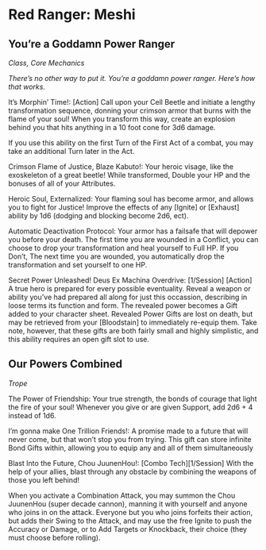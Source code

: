 # Red Ranger: Meshi

## You’re a Goddamn Power Ranger

*Class, Core Mechanics*

*There’s no other way to put it. You’re a goddamn power ranger. Here’s how that works.*

It’s Morphin’ Time\!: \[Action\] Call upon your Cell Beetle and initiate a lengthy transformation sequence, donning your crimson armor that burns with the flame of your soul\! When you transform this way, create an explosion behind you that hits anything in a 10 foot cone for 3d6 damage.

If you use this ability on the first Turn of the First Act of a combat, you may take an additional Turn later in the Act.

Crimson Flame of Justice, Blaze Kabuto\!: Your heroic visage, like the exoskeleton of a great beetle\! While transformed, Double your HP and the bonuses of all of your Attributes.

Heroic Soul, Externalized: Your flaming soul has become armor, and allows you to fight for Justice\! Improve the effects of any \[Ignite\] or \[Exhaust\] ability by 1d6 (dodging and blocking become 2d6, ect).

Automatic Deactivation Protocol: Your armor has a failsafe that will depower you before your death. The first time you are wounded in a Conflict, you can choose to drop your transformation and heal yourself to Full HP. If you Don’t, The next time you are wounded, you automatically drop the transformation and set yourself to one HP.

Secret Power Unleashed\! Deus Ex Machina Overdrive: \[1/Session\] \[Action\] A true hero is prepared for every possible eventuality. Reveal a weapon or ability you’ve had prepared all along for just this occassion, describing in loose terms its function and form. The revealed power becomes a Gift added to your character sheet. Revealed Power Gifts are lost on death, but may be retrieved from your \[Bloodstain\] to immediately re-equip them. Take note, however, that these gifts are both fairly small and highly simplistic, and this ability requires an open gift slot to use. 

## Our Powers Combined

*Trope*

The Power of Friendship: Your true strength, the bonds of courage that light the fire of your soul\! Whenever you give or are given Support, add 2d6 \+ 4 instead of 1d6.

I’m gonna make One Trillion Friends\!: A promise made to a future that will never come, but that won’t stop you from trying. This gift can store infinite Bond Gifts within, allowing you to equip any and all of them simultaneously

Blast Into the Future, Chou JuunenHou\!: \[Combo Tech\]\[1/Session\] With the help of your allies, blast through any obstacle by combining the weapons of those you left behind\!

When you activate a Combination Attack, you may summon the Chou JuunenHou (super decade cannon), manning it with yourself and anyone who joins in on the attack. Everyone but you who joins forfeits their action, but adds their Swing to the Attack, and may use the free Ignite to push the Accuracy or Damage, or to Add Targets or Knockback, their choice (they must choose before rolling).

